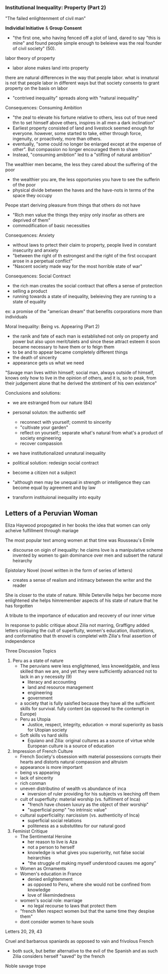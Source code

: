 ### Institutional Inequality: Property (Part 2)

"The failed enlightenment of civil man"

**Individial Initiative** & **Group Consent**
- "the first one, who having fenced off a plot of land, dared to say "this is mine" and found people simple enough to beleieve was the real founder of civil society" (50).

labor theory of property
- labor alone makes land into property

there are natural differences in the way that people labor. what is innatural is not that people labor in different ways but that society consents to grant property on the basis on labor
- "contrived inequality" spreads along with "natural inequality"

Consequences: Consuming Ambition
- "the zeal to elevate his fortune relative to others, less out of true need thn to set himself above others, inspires in all men a dark inclination"
- Earliest property consisted of land and livestock seemed enough for everyone. however, some started to take, either through force, ingenuity, or proactively, more than others.
- eventually, "some could no longer be enlarged except at the expense of other". But compassion no longer encouraged them to share
- Instead, "consuming amibtion" led to a "stifling of natural ambition"

The wealthier men became, the less they cared about the suffering of the poor
- the wealthier you are, the less opportunies you have to see the sufferin of the poor
- physical divide between the haves and the have-nots in terms of the space they occupy

Peope start deriving pleasure from things that others do not have
- "Rich men value the things they enjoy only insofar as others are deprived of them"
- commodification of basic necessities

Consequences: Anxiety
- without laws to prtect their claim to property, people lived in constant insecurity and anxiety
- "between the right of th estrongest and the right of the first occupant arose in a perpetual conflict"
- "Nascent society made way for the most horrible state of war"

Consequences: Social Contract
- the rich man creates the social contract that offers a sense of protection
- selling a product
- running towards a state of inequality, beleieving they are running to a state of equality

ex: a promise of the "american dream" that benefits corporations more than individuals

Moral Inequality: Being vs. Appearing (Part 2)
- the ranik and fate of each man is established not only on property and power but also upon merit/talets and since these attract esteem it soon became necessary to have them or to feign them
- to be and to appear became completely different things
- the death of sincerity
- appearance gets us what we need

"Savage man lives within himself; social man, always outside of himself, knows only how to live in the opinion of others, and it is, so to peak, from their judgement alone that he derived the stntiment of his own existence"

Conclusions and solutions:
- we are estranged from our nature (84)
- personal soluton: the authentic self
    - reconnect with yourself; commit to sincerity
    - "cultivate your garden"
    - reflect on yourself;: separate what's natural from what's a product of society engineering
    - recover compassion

- we have institutionalized unnatural inequality
- political solution: redesign  social contract
- become a citizen not a subject
- "although men may be unequal in strength or intelligence they can become equal by agreement and by law
- transform instituional inequality into equity

## Letters of a Peruvian Woman

Eliza Haywood propogated in her books the idea that women can only acheive fulfillment through mariage

The most popular text among women at that time was Rousseau's Emile
- discourse on oigin of inequality: he claims love is a manipulative scheme invented by women to gain dominance over men and subsert the natural heirarchy

Epistolary Novel (novel written in the form of series of letters)
- creates a sense of realism and intimacy between the writer and the reader

She is closer to the state of nature. While Deterville helps her become more enlightened she helps himremember aspects of his state of nature that he has forgotten

A tribute to the importance of education and recovery of our inner virtue

In response to public critique about Zilia not marring, Graffigny added letters criiquiing the cult of superfluity, women's education, illustrations, and conformatino that th enovel is completel with Zilia's final assertion of independence

Three Discussion Topics
1. Peru as a state of nature
    - The peruvians were less englightened, less knoweldgable, and less skilled than we are, and yet they were sufficiently advanced not to lack in an y necessity (9)
        - literacy and accounting
        - land and resource management
        - engineering
        - government
    - a society that is fully saisfied because they have all the sufficient skills for survival. fully content (as opposed to the contempt in Europe)
    - Peru as Utopia
        - Justice, respect, integrity, education -> moral superiority as basis for Utopian society
    - Soft skills vs hard skills
        - Equiano and Zilia: original cultures as a source of virtue while European culture is a source of education
2. Impression of French Culture
    - French Society's obsession with material possessions corrupts their hearts and distorts natural compassion and altruism
    - appearance is more important
    - being vs appearing
    - lack of sincerity
    - rich conman
    - uneven distributino of wealth vs abundance of inca
        - inversion of ruler providing for his subjects vs leeching off them
    - cult of superfluity: material worship (vs. fulfilment of Inca)
        - "french have chosen luxury as the object of their worship"
        - "superficial pomp" "no intrinsic value"
    - cultural superficiality: narcissism (vs. authenticity of Inca)
        - superficial social relations
        - politeness as a substutiteu for our natural good
3. Feminist Critique
    - The Sentimental Heroine
        - her reason to live is Aza
        - not a person to herself 
        - knowledge is what gives you superiority, not false social heirarchies
        - "the struggle of making myself understood causes me agony"
    - Women as Ornaments
    - Women's education in France
        - denied  enlightenment
        - as opposed to Peru, where she would not be confined from knowledge
        - love of likemindedness
    - women's social role: marriage
        - no legal recourse to laws that protect them
    - "french Men respect women but that the same time they despise them"
    - dont consider women to have souls

Letters 20, 29, 43

Cruel and barbarous spaniards as opposed to vain and frivolous French
- both suck, but better alternative to the evil of the Spanish and as such Zilia considers herself "saved" by the french

Noble savage trope


